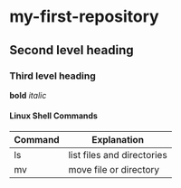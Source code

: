 # my-first-repository

## Second level heading

### Third level heading

**bold** *italic*

#### Linux Shell Commands

| Command | Explanation   |
|--       |--           |
| ls      | list files and directories |
| mv      | move file or directory |
